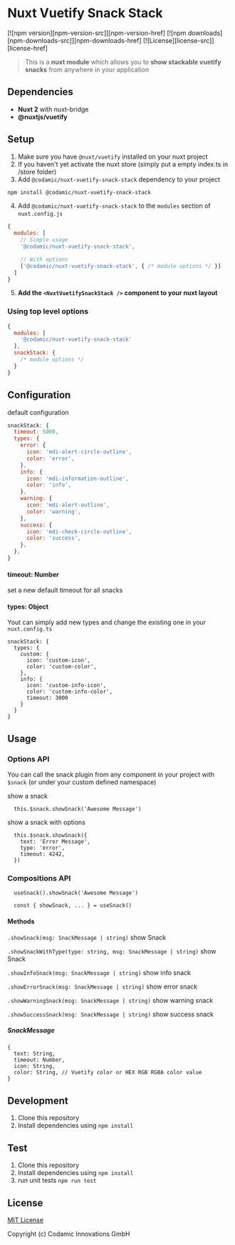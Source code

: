 # Nuxt Vuetify Snack Stack

[![npm version][npm-version-src]][npm-version-href]
[![npm downloads][npm-downloads-src]][npm-downloads-href]
[![License][license-src]][license-href]

>  This is a **nuxt module** which allows you to **show stackable vuetify snacks** from anywhere in your application


## Dependencies
- **Nuxt 2** with nuxt-bridge
- **@nuxtjs/vuetify**

## Setup
1. Make sure you have `@nuxt/vuetify` installed on your nuxt project
2. If you haven't yet activate the nuxt store (simply put a empty index.ts in /store folder)
3. Add `@codamic/nuxt-vuetify-snack-stack` dependency to your project

```bash
npm install @codamic/nuxt-vuetify-snack-stack
```

4. Add `@codamic/nuxt-vuetify-snack-stack` to the `modules` section of `nuxt.config.js`


```js
{
  modules: [
    // Simple usage
    '@codamic/nuxt-vuetify-snack-stack',

    // With options
    ['@codamic/nuxt-vuetify-snack-stack', { /* module options */ }]
  ]
}
```
5. **Add the `<NuxtVuetifySnackStack />` component to your nuxt layout**


### Using top level options

```js
{
  modules: [
    '@codamic/nuxt-vuetify-snack-stack'
  ],
  snackStack: {
    /* module options */
  }
}
```

## Configuration

default configuration
```js
snackStack: {
  timeout: 5000,
  types: {
    error: {
      icon: 'mdi-alert-circle-outline',
      color: 'error',
    },
    info: {
      icon: 'mdi-information-outline',
      color: 'info',
    },
    warning: {
      icon: 'mdi-alert-outline',
      color: 'warning',
    },
    success: {
      icon: 'mdi-check-circle-outline',
      color: 'success',
    },
  },
}
```

#### timeout: Number
set a new default timeout for all snacks


#### types: Object
Yout can simply add new types and change the existing one in your `nuxt.config.ts`
```JS
snackStack: {
  types: {
    custom: {
      icon: 'custom-icon',
      color: 'custom-color',
    },
    info: {
      icon: 'custom-info-icon',
      color: 'custom-info-color',
      timeout: 3000
    }
  }
}
````

## Usage

### Options API

You can call the snack plugin from any component in your project with `$snack` (or under your custom defined namespace)

show a snack
```JS
  this.$snack.showSnack('Awesome Message')
```
show a snack with options
```JS
  this.$snack.showSnack({
    text: 'Error Message',
    type: 'error',
    timeout: 4242,
  })
```
### Compositions API
```JS
  useSnack().showSnack('Awesome Message')

  const { showSnack, ... } = useSnack()
```

#### Methods

`.showSnack(msg: SnackMessage | string)` show Snack

`.showSnackWithType(type: string, msg: SnackMessage | string)` show Snack

`.showInfoSnack(msg: SnackMessage | string)` show info snack

`.showErrorSnack(msg: SnackMessage | string)` show error snack

`.showWarningSnack(msg: SnackMessage | string)` show warning snack

`.showSuccessSnack(msg: SnackMessage | string)` show success snack

##### SnackMessage
```JS
{
  text: String,
  timeout: Number,
  icon: String,
  color: String, // Vuetify color or HEX RGB RGBA color value
}
```

## Development

1. Clone this repository
2. Install dependencies using `npm install`

## Test

1. Clone this repository
2. Install dependencies using `npm install`
3. run unit tests `npm run test`

## License

[MIT License](./LICENSE)

Copyright (c) Codamic Innovations GmbH